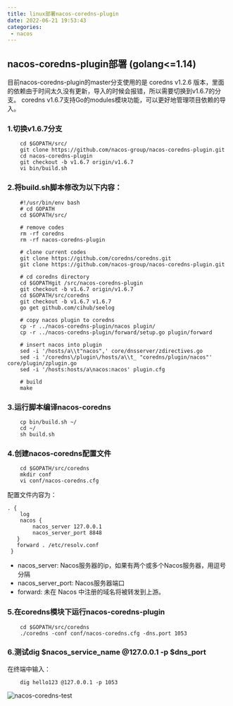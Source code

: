 ```yaml
---
title: linux部署nacos-coredns-plugin
date: 2022-06-21 19:53:43
categories: 
 - nacos
---
```


## nacos-coredns-plugin部署 (golang<=1.14)

目前nacos-coredns-plugin的master分支使用的是 coredns v1.2.6 版本，里面的依赖由于时间太久没有更新，导入的时候会报错，所以需要切换到v1.6.7的分支。 coredns v1.6.7支持Go的modules模块功能，可以更好地管理项目依赖的导入。

### 1.切换v1.6.7分支
```shell
    cd $GOPATH/src/
    git clone https://github.com/nacos-group/nacos-coredns-plugin.git
    cd nacos-coredns-plugin
    git checkout -b v1.6.7 origin/v1.6.7
    vi bin/build.sh
```
### 2.将build.sh脚本修改为以下内容：
```shell
    #!/usr/bin/env bash
    # cd GOPATH
    cd $GOPATH/src/

    # remove codes
    rm -rf coredns
    rm -rf nacos-coredns-plugin

    # clone current codes
    git clone https://github.com/coredns/coredns.git
    git clone https://github.com/nacos-group/nacos-coredns-plugin.git

    # cd coredns directory
    cd $GOPATHgit /src/nacos-coredns-plugin
    git checkout -b v1.6.7 origin/v1.6.7
    cd $GOPATH/src/coredns
    git checkout -b v1.6.7 v1.6.7
    go get github.com/cihub/seelog

    # copy nacos plugin to coredns
    cp -r ../nacos-coredns-plugin/nacos plugin/
    cp -r ../nacos-coredns-plugin/forward/setup.go plugin/forward

    # insert nacos into plugin
    sed -i '/hosts/a\\t"nacos",' core/dnsserver/zdirectives.go
    sed -i '/coredns\/plugin\/hosts/a\\t_ "coredns/plugin/nacos"' core/plugin/zplugin.go
    sed -i '/hosts:hosts/a\nacos:nacos' plugin.cfg

    # build
    make
```

### 3.运行脚本编译nacos-coredns
```shell
    cp bin/build.sh ~/
    cd ~/
    sh build.sh
```

### 4.创建nacos-coredns配置文件
```shell
    cd $GOPATH/src/coredns
    mkdir conf
    vi conf/nacos-coredns.cfg
```
配置文件内容为：
```shell
. {
    log
    nacos {
        nacos_server 127.0.0.1
        nacos_server_port 8848
   }
   forward . /etc/resolv.conf
 }
```
* nacos_server: Nacos服务器的ip，如果有两个或多个Nacos服务器，用逗号分隔
* nacos_server_port: Nacos服务器端口
* forward: 未在 Nacos 中注册的域名将被转发到上游。

### 5.在coredns模块下运行nacos-coredns-plugin
```shell
    cd $GOPATH/src/coredns
    ./coredns -conf conf/nacos-coredns.cfg -dns.port 1053
```

### 6.测试dig $nacos_service_name @127.0.0.1 -p $dns_port
在终端中输入： 
```shell
    dig hello123 @127.0.0.1 -p 1053
```
![nacos-coredns-test](/img/nacos-coredns-plugin/nacos-coredns-test.png)